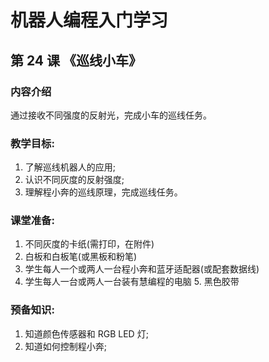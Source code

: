 # 机器人编程入门学习

## 第 24 课 《巡线小车》

### 内容介绍
通过接收不同强度的反射光，完成小车的巡线任务。

### 教学目标:
1. 了解巡线机器人的应用;
2. 认识不同灰度的反射强度;
3. 理解程小奔的巡线原理，完成巡线任务。

### 课堂准备:
1. 不同灰度的卡纸(需打印，在附件)
2. 白板和白板笔(或黑板和粉笔)
3. 学生每人一个或两人一台程小奔和蓝牙适配器(或配套数据线)
4. 学生每人一台或两人一台装有慧编程的电脑 5. 黑色胶带

### 预备知识:
1. 知道颜色传感器和 RGB LED 灯;
2. 知道如何控制程小奔;
